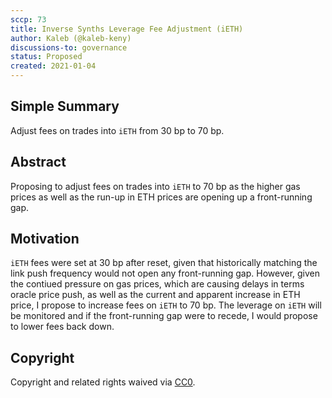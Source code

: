 ```yaml
---
sccp: 73
title: Inverse Synths Leverage Fee Adjustment (iETH)
author: Kaleb (@kaleb-keny)
discussions-to: governance
status: Proposed
created: 2021-01-04
---
```


<!--You can leave these HTML comments in your merged SCCP and delete the visible duplicate text guides, they will not appear and may be helpful to refer to if you edit it again. This is the suggested template for new SCCPs. Note that an SCCP number will be assigned by an editor. When opening a pull request to submit your SCCP, please use an abbreviated title in the filename, `sccp-draft_title_abbrev.md`. The title should be 44 characters or less.-->

## Simple Summary

<!--"If you can't explain it simply, you don't understand it well enough." Provide a simplified and layman-accessible explanation of the SCCP.-->

Adjust fees on trades into `iETH` from 30 bp to 70 bp.

## Abstract

<!--A short (~200 word) description of the variable change proposed.-->

Proposing to adjust fees on trades into `iETH` to 70 bp as the higher gas prices as well as the run-up in ETH prices are opening up a front-running gap.

## Motivation

<!--The motivation is critical for SCCPs that want to update variables within Synthetix. It should clearly explain why the existing variable is not incentive aligned. SCCP submissions without sufficient motivation may be rejected outright.-->

`iETH` fees were set at 30 bp after reset, given that historically matching the link push frequency would not open any front-running gap. However, given the contiued pressure on gas prices, which are causing delays in terms oracle price push, as well as the current and apparent increase in ETH price, I propose to increase fees on `iETH` to 70 bp.
The leverage on `iETH` will be monitored and if the front-running gap were to recede, I would propose to lower fees back down.



## Copyright

Copyright and related rights waived via [CC0](https://creativecommons.org/publicdomain/zero/1.0/).
